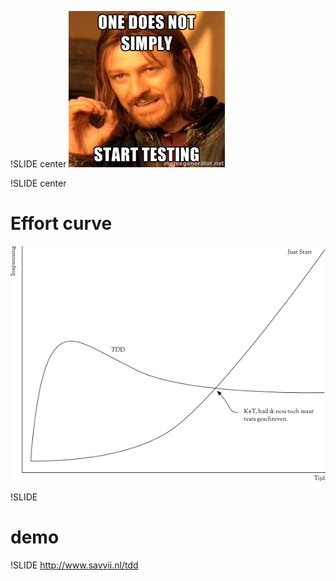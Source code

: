 !SLIDE center
![goal](goal.jpg)

!SLIDE center
# Effort curve
![Efficiency](TDD_efficiency.png)

!SLIDE
# demo

!SLIDE
http://www.savvii.nl/tdd
